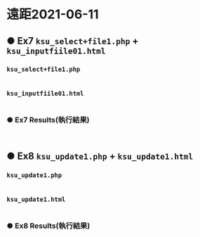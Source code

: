 # 遠距2021-06-11
## ● Ex7 `ksu_select+file1.php` + `ksu_inputfiile01.html`
### `ksu_select+file1.php`
```php

```
### `ksu_inputfiile01.html`
```html

```
### ● Ex7 Results(執行結果)
![]()
---
## ● Ex8 `ksu_update1.php` + `ksu_update1.html`
### `ksu_update1.php`
```php

```
### `ksu_update1.html`
```html

```
### ● Ex8 Results(執行結果)
![]()
